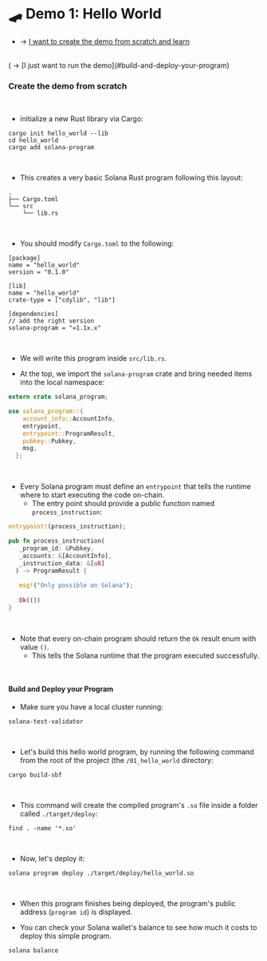 # 🛹 Demo 1: Hello World 

* -> [I want to create the demo from scratch and learn](#create-the-demo-from-scratch)
<br>
( -> [I just want to run the demo](#build-and-deploy-your-program)

<br>

### Create the demo from scratch

<br>

* initialize a new Rust library via Cargo:

```shell 
cargo init hello_world --lib
cd hello_world
cargo add solana-program
```

<br>

* This creates a very basic Solana Rust program following this layout:

```shell
.
├── Cargo.toml
└── src
    └── lib.rs
```

<br>

* You should modify `Cargo.toml` to the following:

```
[package]
name = "hello_world"
version = "0.1.0"

[lib]
name = "hello_world"
crate-type = ["cdylib", "lib"]

[dependencies]
// add the right version
solana-program = "=1.1x.x"
```


<br>

* We will write this program inside `src/lib.rs`. 

* At the top, we import the `solana-program` crate and bring needed items into the local namespace:

```rust
extern crate solana_program;

use solana_program::{
    account_info::AccountInfo,
    entrypoint,
    entrypoint::ProgramResult,
    pubkey::Pubkey,
    msg,
  };
```

<br>

* Every Solana program must define an `entrypoint` that tells the runtime where to start executing the code on-chain. 
    - The entry point should provide a public function named `process_instruction`:

```rust
entrypoint!(process_instruction);

pub fn process_instruction(
   _program_id: &Pubkey,
   _accounts: &[AccountInfo],
   _instruction_data: &[u8]
  ) -> ProgramResult {
  
   msg!("Only possible on Solana");
  
   Ok(())
}
```


<br>

* Note that every on-chain program should return the `Ok` result enum with value `()`. 
    - This tells the Solana runtime that the program executed successfully.

<br>


#### Build and Deploy your Program

* Make sure you have a local cluster running:

```shell
solana-test-validator
```

<br>

* Let's build this hello world program, by running the following command from the root of the project (the `/01_hello_world` directory:

```
cargo build-sbf
```

<br>

* This command will create the compiled program's `.so` file inside a folder called `./target/deploy`:

```
find . -name '*.so'
```

<br>

* Now, let's deploy it:


```
solana program deploy ./target/deploy/hello_world.so 
```

<br>

* When this program finishes being deployed, the program's public address (`program id`) is displayed.

* You can check your Solana wallet's balance to see how much it costs to deploy this simple program.

```shell
solana balance
```

<br>

